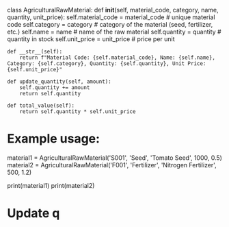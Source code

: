 
class AgriculturalRawMaterial:
    def __init__(self, material_code, category, name, quantity, unit_price):
        self.material_code = material_code  # unique material code
        self.category = category            # category of the material (seed, fertilizer, etc.)
        self.name = name                    # name of the raw material
        self.quantity = quantity            # quantity in stock
        self.unit_price = unit_price        # price per unit
        
    def __str__(self):
        return f"Material Code: {self.material_code}, Name: {self.name}, Category: {self.category}, Quantity: {self.quantity}, Unit Price: {self.unit_price}"

    def update_quantity(self, amount):
        self.quantity += amount
        return self.quantity
    
    def total_value(self):
        return self.quantity * self.unit_price


# Example usage:
material1 = AgriculturalRawMaterial('S001', 'Seed', 'Tomato Seed', 1000, 0.5)
material2 = AgriculturalRawMaterial('F001', 'Fertilizer', 'Nitrogen Fertilizer', 500, 1.2)

print(material1)
print(material2)

# Update q
